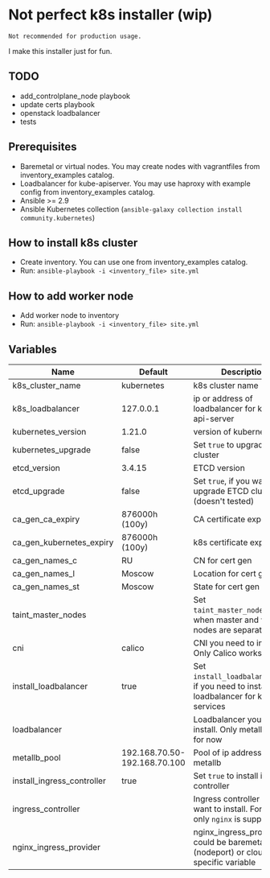 # Not perfect k8s installer (wip)
```
Not recommended for production usage.
```
I make this installer just for fun.

## TODO
- add_controlplane_node playbook
- update certs playbook
- openstack loadbalancer
- tests

## Prerequisites
- Baremetal or virtual nodes. You may create nodes with vagrantfiles from inventory_examples catalog.
- Loadbalancer for kube-apiserver. You may use haproxy with example config from inventory_examples catalog.
- Ansible >= 2.9
- Ansible Kubernetes collection (`ansible-galaxy collection install community.kubernetes`)


## How to install k8s cluster
- Create inventory. You can use one from inventory_examples catalog.
- Run: `ansible-playbook -i <inventory_file> site.yml`

## How to add worker node
- Add worker node to inventory
- Run: `ansible-playbook -i <inventory_file> site.yml`

## Variables
Name                      |Default                      | Description
--------------------------|---------------              |------------
k8s_cluster_name          |kubernetes                   |k8s cluster name
k8s_loadbalancer          |127.0.0.1                    |ip or address of loadbalancer for kube-api-server
kubernetes_version        |1.21.0                       |version of kubernetes
kubernetes_upgrade        |false                        |Set `true` to upgrade k8s cluster
etcd_version              |3.4.15                       |ETCD version
etcd_upgrade              |false                        |Set `true`, if you want to upgrade ETCD cluster (doesn't tested)
ca_gen_ca_expiry          |876000h (100y)               |CA certificate expirity
ca_gen_kubernetes_expiry  |876000h (100y)               |k8s certificate expirity
ca_gen_names_c            |RU                           |CN for cert gen
ca_gen_names_l            |Moscow                       |Location for cert gen
ca_gen_names_st           |Moscow                       |State for cert gen
taint_master_nodes        |                             |Set `taint_master_nodes=yes`, when master and worker nodes are separated
cni                       |calico                       |CNI you need to install. Only Calico works for now
install_loadbalancer      |true                         |Set `install_loadbalancer=yes`, if you need to install loadbalancer for k8s services
loadbalancer              |                             |Loadbalancer you need to install. Only metallb works for now
metallb_pool              |192.168.70.50-192.168.70.100 | Pool of ip addresses for metallb
install_ingress_controller|true                         |Set `true` to install ingress controller
ingress_controller        |        |Ingress controller you want to install. For now only `nginx` is supported                   
nginx_ingress_provider    |        |nginx_ingress_provider could be baremetal (nodeport) or cloud. Nginx specific variable